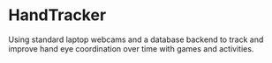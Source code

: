 # HandTracker
Using standard laptop webcams and a database backend to track and improve hand eye coordination over time with games and activities.
